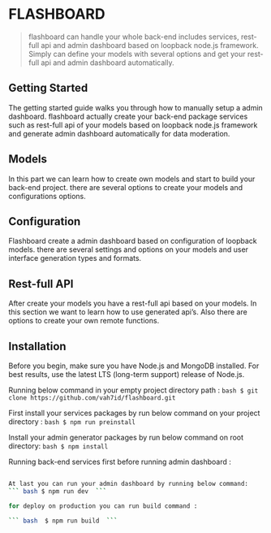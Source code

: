 # FLASHBOARD

> flashboard can handle your whole back-end includes services, rest-full api and admin dashboard based on loopback node.js framework.
Simply can define your models with several options and get your rest-full api and admin dashboard automatically.


## Getting Started
The getting started guide walks you through how to manually setup a admin dashboard. flashboard actually create your back-end package services such as rest-full api of your models based on loopback node.js framework and generate admin dashboard automatically for data moderation.

## Models
In this part we can learn how to create own models and start to build your back-end project. there are several options to create your models and configurations options.

## Configuration
Flashboard create a admin dashboard based on configuration of loopback models. there are several settings and options on your models and user interface generation types and formats.

## Rest-full API
After create your models you have a rest-full api based on your models. In this section we want to learn how to use generated api’s. Also there are options to create your own remote functions.


## Installation

Before you begin, make sure you have Node.js and MongoDB installed. For best results, use the latest LTS (long-term support) release of Node.js.

Running below command in your empty project directory path :
``` bash $ git clone https://github.com/vah7id/flashboard.git ```

First install your services packages by run below command on your project directory :
``` bash $ npm run preinstall  ```

Install your admin generator packages by run below command on root directory:
``` bash $ npm install  ```

Running back-end services first before running admin dashboard :
``` bash $ npm run service

At last you can run your admin dashboard by running below command:
``` bash $ npm run dev  ```

for deploy on production you can run build command :

``` bash  $ npm run build  ```
